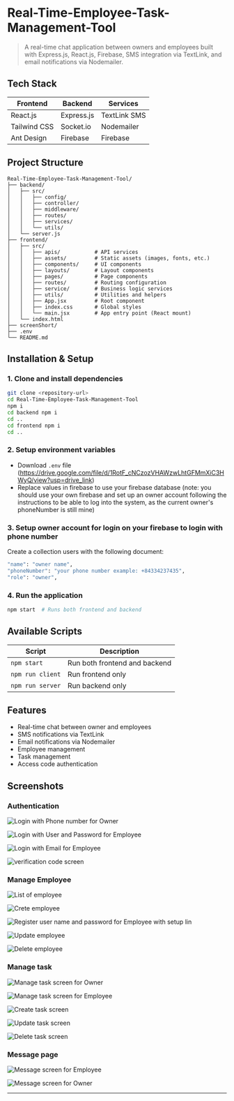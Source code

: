 # Real-Time-Employee-Task-Management-Tool

> A real-time chat application between owners and employees built with Express.js, React.js, Firebase, SMS integration via TextLink, and email notifications via Nodemailer.

## Tech Stack

| **Frontend** | **Backend** | **Services** |
| ------------ | ----------- | ------------ |
| React.js     | Express.js  | TextLink SMS |
| Tailwind CSS | Socket.io   | Nodemailer   |
| Ant Design   | Firebase    | Firebase     |

## Project Structure

```
Real-Time-Employee-Task-Management-Tool/
├── backend/
│   ├── src/
│   │   ├── config/
│   │   ├── controller/
│   │   ├── middleware/
│   │   ├── routes/
│   │   ├── services/
│   │   └── utils/
│   └── server.js
├── frontend/
│   ├── src/
│   │   ├── apis/           # API services
│   │   ├── assets/         # Static assets (images, fonts, etc.)
│   │   ├── components/     # UI components
│   │   ├── layouts/        # Layout components
│   │   ├── pages/          # Page components
│   │   ├── routes/         # Routing configuration
│   │   ├── service/        # Business logic services
│   │   ├── utils/          # Utilities and helpers
│   │   ├── App.jsx         # Root component
│   │   ├── index.css       # Global styles
│   │   └── main.jsx        # App entry point (React mount)
│   └── index.html
├── screenShort/
├── .env
└── README.md
```

## Installation & Setup

### 1. Clone and install dependencies

```bash
git clone <repository-url>
cd Real-Time-Employee-Task-Management-Tool
npm i
cd backend npm i
cd ..
cd frontend npm i
cd ..
```

### 2. Setup environment variables

- Download `.env` file (https://drive.google.com/file/d/1RotF_cNCzozVHAWzwLhtGFMmXiC3HWyQ/view?usp=drive_link)
- Replace values in firebase to use your firebase database (note: you should use your own firebase and set up an owner account following the instructions to be able to log into the system, as the current owner's phoneNumber is still mine)

### 3. Setup owner account for login on your firebase to login with phone number

Create a collection users with the following document:
```bash
"name": "owner name",
"phoneNumber": "your phone number example: +84334237435",
"role": "owner",
```

### 4. Run the application

```bash
npm start  # Runs both frontend and backend
```


## Available Scripts

| Script           | Description                   |
| ---------------- | ----------------------------- |
| `npm start`      | Run both frontend and backend |
| `npm run client` | Run frontend only             |
| `npm run server` | Run backend only              |

## Features

- Real-time chat between owner and employees
- SMS notifications via TextLink
- Email notifications via Nodemailer
- Employee management
- Task management
- Access code authentication

## Screenshots

### Authentication

![Login with Phone number for Owner ](/screenShort/Login-with-phone-number.png)

![Login with User and Password for Employee ](/screenShort/login-with-username.png)

![Login with Email for Employee ](/screenShort/login-with-email.png)

![verification code screen ](/screenShort/verification-code-screen.png)

### Manage Employee

![List of employee ](/screenShort/manage-employee-screen.png)

![Crete employee ](/screenShort/create-employee.png)

![Register user name and password for Employee with setup lin ](/screenShort/reigester-screen-in-settup-link.png)

![Update employee ](/screenShort/update-employee.png)

![Delete employee ](/screenShort/delete-employee.png)

### Manage task

![Manage task screen for Owner ](/screenShort/manage-task.png)

![Manage task screen for Employee ](/screenShort/manage-task-for-employee.png)

![Create task screen ](/screenShort/create-task-screen.png)

![Update task screen ](/screenShort/update-task-screen.png)

![Delete task screen ](/screenShort/delete-task-screen.png)

### Message page

![Message screen for Employee ](/screenShort/chat-message-screen-employee.png)

![Message screen for Owner ](/screenShort/chat-message-screen-employee.png)

---
